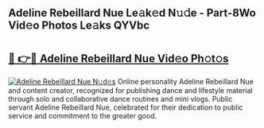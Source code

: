 ## Adeline Rebeillard Nue Le𝚊k𝚎d N𝚞𝚍e - Part-8Wo Vid𝚎o Photos Le𝚊ks QYVbc

# <h2><a href="http://fb72fu.evod.top/?m=Adeline+Rebeillard+Nue">🔗 👉🔴 Adeline Rebeillard Nue Vid𝚎o Ph𝚘t𝚘s</a></h2>

[![Adeline Rebeillard Nue N𝚞d𝚎s](https://i.imgur.com/8V9OHl7.gif)](http://fb72fu.evod.top/?m=Adeline+Rebeillard+Nue)
Online personality Adeline Rebeillard Nue and content creator, recognized for publishing dance and lifestyle material through solo and collaborative dance routines and mini vlogs. Public servant Adeline Rebeillard Nue, celebrated for their dedication to public service and commitment to the greater good. 
